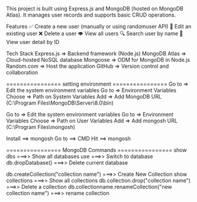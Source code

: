 This project is built using Express.js and MongoDB (hosted on MongoDB Atlas).
It manages user records and supports basic CRUD operations.

Features
✅ Create a new user (manually or using randomuser API)
📝 Edit an existing user
❌ Delete a user
👁️ View all users
🔍 Search user by name
📄 View user detail by ID


Tech Stack
Express.js => Backend framework (Node.js)
MongoDB Atlas => Cloud-hosted NoSQL database
Mongoose => ODM for MongoDB in Node.js
Random.com  => Host the application
GitHub => Version control and collaboration


================ setting environment  ================
Go to  => Edit the system environment variables
Go to  => Environment Variables
Choose  => Path on System Variables
Add  => Add MongoDB URL  (C:\Program Files\MongoDB\Server\8.0\bin)

Go to  => Edit the system environment variables
Go to  => Environment Variables
Choose  => Path on User Variables
Add  => Add mongosh URL  (C:\Program Files\mongosh)



Install ==> mongosh 
Go to  ==> CMD
Hit ==> mongosh



================ MongoDB Commands ================
show dbs  ===>>   Show all databases
use <db name>  ===>>   Switch to database
db.dropDatabase()  ===>>   Delete current database

db.createCollection("collection name")   ===>>   Create New Collection
show collections  ===>>   Show all collections
db.collection.drop("collection name")  ===>>   Delete a collection
db.collectionname.renameCollection("new collection name")   ===>>   rename collection
 